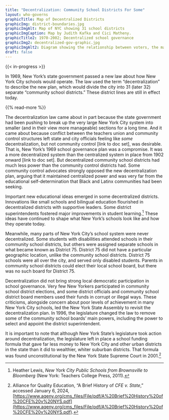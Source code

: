```yaml
--- 
title: "Decentralization: Community School Districts For Some"
layout: who-governs
graphicTitle: Map of Decentralized Districts
graphicImg: district-boundaries.jpg
graphicImgAlt: Map of NYC showing 31 school districts
graphicImgCaption: Map by Judith Kafka and Cici Matheny.
graphicTitle2: 1970-2002; Decentralized school governance
graphicImg2: decentralized-gov-graphic.jpg
graphicImgAlt2: Diagram showing the relationship between voters, the mayor, borough presidents, board of education, district boards, and the rest of the school system 
draft: false
--- 
```


{{< in-progress >}}

In 1969, New York’s state government passed a new law about how New York City schools would operate. The law used the term “decentralization” to describe the new plan, which would divide the city into 31 (later 32) separate “community school districts.” These district lines are still in effect today.

{{% read-more %}}

The decentralization law came about in part because the state government had been pushing to break up the very large New York City system into smaller (and in their view more manageable) sections for a long time. And it came about because conflict between the teachers union and community control structures left state and city officials feeling like *some* decentralization, but not community control [link to doc set], was desirable. That is, New York’s 1969 school governance plan was a compromise. It was a more decentralized system than the centralized system in place from 1902 onward [link to doc set]. But decentralized community school districts had much less power than the community control districts had. Some community control advocates strongly opposed the new decentralization plan, arguing that it maintained centralized power and was very far from the educational self-determination that Black and Latinx communities had been seeking.

Important new educational ideas emerged in some decentralized districts. Innovations like small schools and bilingual education flourished in decentralized districts with supportive leaders. Some district superintendents fostered major improvements in student learning.[^1] These ideas have continued to shape what New York’s schools look like and how they operate today.

Meanwhile, many parts of New York City’s school system were never decentralized. Some students with disabilities attended schools in their community school districts, but others were assigned separate schools in what became known as District 75. District 75 did not have a particular geographic location, unlike the community school districts. District 75 schools were all over the city, and served only disabled students. Parents in community school districts could elect their local school board, but there was no such board for District 75.

Decentralization did not bring strong local democratic participation in school governance. Very few New Yorkers participated in community school district elections, and some district officials and community school district board members used their funds in corrupt or illegal ways. These criticisms, alongside concern about poor levels of achievement in many New York City schools, led the New York State Assembly to revisit the decentralization plan. In 1996, the legislature changed the law to remove some of the community school boards’ main powers, including the power to select and appoint the district superintendent.

It is important to note that although New York State’s legislature took action around decentralization, the legislature left in place a school funding formula that gave far less money to New York City and other urban districts in the state than it did to wealthier, whiter suburban districts. That formula was found unconstitutional by the New York State Supreme Court in 2001.[^2]

[^1]: Heather Lewis, *New York City Public Schools from Brownsville to Bloomberg* (New York: Teachers College Press, 2011).

[^2]: Alliance for Quality Education, “A Brief History of *CFE v. State*,” accessed January 6, 2024, [https://www.aqeny.org/cms_files/File/pdf/A%20Brief%20History%20of%20CFE%20v%20NYS.pdf](https://www.aqeny.org/cms_files/File/pdf/A%20Brief%20History%20of%20CFE%20v%20NYS.pdf).
